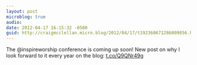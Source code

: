 ```yaml
---
layout: post
microblog: true
audio: 
date: 2012-04-17 16:15:32 -0500
guid: http://craigmcclellan.micro.blog/2012/04/17/t192360671286009856.html
---
```

The @inspireworship conference is coming up soon! New post on why I look forward to it every year on the blog: [t.co/Q9QNr49g](http://t.co/Q9QNr49g)
